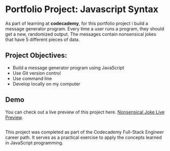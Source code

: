 # Portfolio Project: Javascript Syntax

As part of learning at **codecademy**, for this portfolio project i build a message generator program. Every time a user runs a program, they should get a new, randomized output. The messages contain nonsensical jokes that have 5 different pieces of data. 

## Project Objectives:
* Build a message generator program using JavaScript
* Use Git version control
* Use command line
* Develop locally on my computer

## Demo
You can check out a live preview of this project here. [Nonsensical Joke Live Preview](https://markdownlivepreview.com/).

##

This project was completed as part of the Codecademy Full-Stack Engineer career path. It serves as a practical exercise to apply the concepts learned in JavaScript programming.